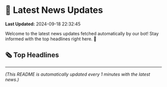 # 📰 Latest News Updates
**Last Updated:** 2024-09-18 22:32:45

Welcome to the latest news updates fetched automatically by our bot! Stay informed with the top headlines right here. 🚀

## 🗞️ Top Headlines

---
*(This README is automatically updated every 1 minutes with the latest news.)*
